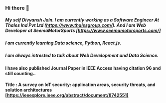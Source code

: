 ### Hi there 👋


##### My self Divyansh Jain. I am currently working as a Software Engineer At Thales Ind Pvt Ltd (https://www.thalesgroup.com/). And I am Web Developer at SeemaMotorSports [https://www.seemamotorsports.com/]
##### I am currently learning Data science, Python, React.js.
##### I am always intrested to talk about Web Development and Data Science.

#### I have also published Journal Paper in IEEE Access having citation 96 and still counting..
#### Title : A survey on IoT security: application areas, security threats, and solution architectures [https://ieeexplore.ieee.org/abstract/document/8742551]
<!--
**divyanshja/divyanshja** is a ✨ _special_ ✨ repository because its `README.md` (this file) appears on your GitHub profile.

Here are some ideas to get you started:

- 🔭 I’m currently working on ...
- 🌱 I’m currently learning ...
- 👯 I’m looking to collaborate on ...
- 🤔 I’m looking for help with ...
- 💬 Ask me about ...
- 📫 How to reach me: ...
- 😄 Pronouns: ...
- ⚡ Fun fact: ...
-->
